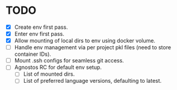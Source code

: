 # TODO

- [x] Create env first pass.
- [x] Enter env first pass.
- [x] Allow mounting of local dirs to env using docker volume.
- [ ] Handle env management via per project pkl files (need to store container IDs).
- [ ] Mount .ssh configs for seamless git access.
- [ ] Agnostos RC for default env setup.
  - [ ] List of mounted dirs.
  - [ ] List of preferred language versions, defaulting to latest.
